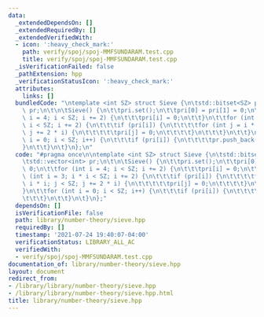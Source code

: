 ```yaml
---
data:
  _extendedDependsOn: []
  _extendedRequiredBy: []
  _extendedVerifiedWith:
  - icon: ':heavy_check_mark:'
    path: verify/spoj/spoj-MMFSUNDARAM.test.cpp
    title: verify/spoj/spoj-MMFSUNDARAM.test.cpp
  _isVerificationFailed: false
  _pathExtension: hpp
  _verificationStatusIcon: ':heavy_check_mark:'
  attributes:
    links: []
  bundledCode: "\ntemplate <int SZ> struct Sieve {\n\tstd::bitset<SZ> pri;\n\tstd::vector<int>\
    \ pr;\n\t\n\tSieve() {\n\t\tpri.set();\n\t\tpri[0] = pri[1] = 0;\n\t\tfor (int\
    \ i = 4; i < SZ; i += 2) {\n\t\t\tpri[i] = 0;\n\t\t}\n\t\tfor (int i = 3; i *\
    \ i < SZ; i += 2) {\n\t\t\tif (pri[i]) {\n\t\t\t\tfor (int j = i * i; j < SZ;\
    \ j += 2 * i) {\n\t\t\t\t\tpri[j] = 0;\n\t\t\t\t}\n\t\t\t}\n\t\t}\n\t\tfor (int\
    \ i = 0; i < SZ; i++) {\n\t\t\tif (pri[i]) {\n\t\t\t\tpr.push_back(i);\n\t\t\t\
    }\n\t\t}\n\t}\n};\n"
  code: "#pragma once\n\ntemplate <int SZ> struct Sieve {\n\tstd::bitset<SZ> pri;\n\
    \tstd::vector<int> pr;\n\t\n\tSieve() {\n\t\tpri.set();\n\t\tpri[0] = pri[1] =\
    \ 0;\n\t\tfor (int i = 4; i < SZ; i += 2) {\n\t\t\tpri[i] = 0;\n\t\t}\n\t\tfor\
    \ (int i = 3; i * i < SZ; i += 2) {\n\t\t\tif (pri[i]) {\n\t\t\t\tfor (int j =\
    \ i * i; j < SZ; j += 2 * i) {\n\t\t\t\t\tpri[j] = 0;\n\t\t\t\t}\n\t\t\t}\n\t\t\
    }\n\t\tfor (int i = 0; i < SZ; i++) {\n\t\t\tif (pri[i]) {\n\t\t\t\tpr.push_back(i);\n\
    \t\t\t}\n\t\t}\n\t}\n};"
  dependsOn: []
  isVerificationFile: false
  path: library/number-theory/sieve.hpp
  requiredBy: []
  timestamp: '2021-07-24 19:40:07-04:00'
  verificationStatus: LIBRARY_ALL_AC
  verifiedWith:
  - verify/spoj/spoj-MMFSUNDARAM.test.cpp
documentation_of: library/number-theory/sieve.hpp
layout: document
redirect_from:
- /library/library/number-theory/sieve.hpp
- /library/library/number-theory/sieve.hpp.html
title: library/number-theory/sieve.hpp
---
```

